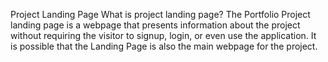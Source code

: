 Project Landing Page
What is project landing page?
The Portfolio Project landing page is a webpage that presents information about the project without requiring the visitor to signup, login, or even use the application. It is possible that the Landing Page is also the main webpage for the project.

